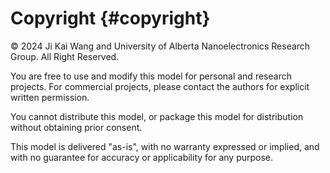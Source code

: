 # Copyright {#copyright}

© 2024 Ji Kai Wang and University of Alberta Nanoelectronics Research Group. All Right Reserved.

You are free to use and modify this model for personal and research projects. For commercial projects, please contact the authors for explicit written permission.

You cannot distribute this model, or package this model for distribution without obtaining prior consent.

This model is delivered "as-is", with no warranty expressed or implied, and with no guarantee for accuracy or applicability for any purpose.

